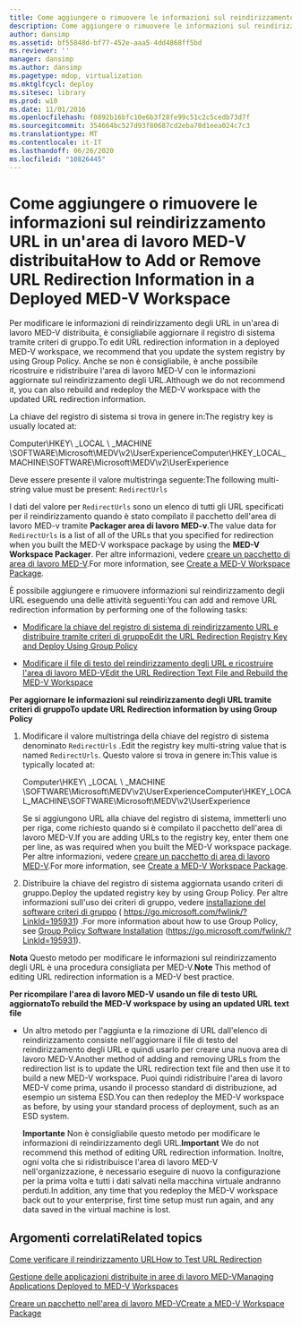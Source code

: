 ```yaml
---
title: Come aggiungere o rimuovere le informazioni sul reindirizzamento URL in un'area di lavoro MED-V distribuita
description: Come aggiungere o rimuovere le informazioni sul reindirizzamento URL in un'area di lavoro MED-V distribuita
author: dansimp
ms.assetid: bf55848d-bf77-452e-aaa5-4dd4868ff5bd
ms.reviewer: ''
manager: dansimp
ms.author: dansimp
ms.pagetype: mdop, virtualization
ms.mktglfcycl: deploy
ms.sitesec: library
ms.prod: w10
ms.date: 11/01/2016
ms.openlocfilehash: f0892b16bfc10e6b3f28fe99c51c2c5cedb73d7f
ms.sourcegitcommit: 354664bc527d93f80687cd2eba70d1eea024c7c3
ms.translationtype: MT
ms.contentlocale: it-IT
ms.lasthandoff: 06/26/2020
ms.locfileid: "10826445"
---
```

# <span data-ttu-id="37c49-103">Come aggiungere o rimuovere le informazioni sul reindirizzamento URL in un'area di lavoro MED-V distribuita</span><span class="sxs-lookup"><span data-stu-id="37c49-103">How to Add or Remove URL Redirection Information in a Deployed MED-V Workspace</span></span>


<span data-ttu-id="37c49-104">Per modificare le informazioni di reindirizzamento degli URL in un'area di lavoro MED-V distribuita, è consigliabile aggiornare il registro di sistema tramite criteri di gruppo.</span><span class="sxs-lookup"><span data-stu-id="37c49-104">To edit URL redirection information in a deployed MED-V workspace, we recommend that you update the system registry by using Group Policy.</span></span> <span data-ttu-id="37c49-105">Anche se non è consigliabile, è anche possibile ricostruire e ridistribuire l'area di lavoro MED-V con le informazioni aggiornate sul reindirizzamento degli URL.</span><span class="sxs-lookup"><span data-stu-id="37c49-105">Although we do not recommend it, you can also rebuild and redeploy the MED-V workspace with the updated URL redirection information.</span></span>

<span data-ttu-id="37c49-106">La chiave del registro di sistema si trova in genere in:</span><span class="sxs-lookup"><span data-stu-id="37c49-106">The registry key is usually located at:</span></span>

<span data-ttu-id="37c49-107">Computer\\HKEY\ _LOCAL \ _MACHINE \\SOFTWARE\\Microsoft\\MEDV\\v2\\UserExperience</span><span class="sxs-lookup"><span data-stu-id="37c49-107">Computer\\HKEY\_LOCAL\_MACHINE\\SOFTWARE\\Microsoft\\MEDV\\v2\\UserExperience</span></span>

<span data-ttu-id="37c49-108">Deve essere presente il valore multistringa seguente:</span><span class="sxs-lookup"><span data-stu-id="37c49-108">The following multi-string value must be present:</span></span> `RedirectUrls`

<span data-ttu-id="37c49-109">I dati del valore per `RedirectUrls` sono un elenco di tutti gli URL specificati per il reindirizzamento quando è stato compilato il pacchetto dell'area di lavoro MED-v tramite **Packager area di lavoro MED-v**.</span><span class="sxs-lookup"><span data-stu-id="37c49-109">The value data for `RedirectUrls` is a list of all of the URLs that you specified for redirection when you built the MED-V workspace package by using the **MED-V Workspace Packager**.</span></span> <span data-ttu-id="37c49-110">Per altre informazioni, vedere [creare un pacchetto di area di lavoro MED-V](create-a-med-v-workspace-package.md).</span><span class="sxs-lookup"><span data-stu-id="37c49-110">For more information, see [Create a MED-V Workspace Package](create-a-med-v-workspace-package.md).</span></span>

<span data-ttu-id="37c49-111">È possibile aggiungere e rimuovere informazioni sul reindirizzamento degli URL eseguendo una delle attività seguenti:</span><span class="sxs-lookup"><span data-stu-id="37c49-111">You can add and remove URL redirection information by performing one of the following tasks:</span></span>

-   [<span data-ttu-id="37c49-112">Modificare la chiave del registro di sistema di reindirizzamento URL e distribuire tramite criteri di gruppo</span><span class="sxs-lookup"><span data-stu-id="37c49-112">Edit the URL Redirection Registry Key and Deploy Using Group Policy</span></span>](#bkmk-editreg)

-   [<span data-ttu-id="37c49-113">Modificare il file di testo del reindirizzamento degli URL e ricostruire l'area di lavoro MED-V</span><span class="sxs-lookup"><span data-stu-id="37c49-113">Edit the URL Redirection Text File and Rebuild the MED-V Workspace</span></span>](#bkmk-edittext)

<a href="" id="bkmk-editreg"></a>**<span data-ttu-id="37c49-114">Per aggiornare le informazioni sul reindirizzamento degli URL tramite criteri di gruppo</span><span class="sxs-lookup"><span data-stu-id="37c49-114">To update URL Redirection information by using Group Policy</span></span>**

1.  <span data-ttu-id="37c49-115">Modificare il valore multistringa della chiave del registro di sistema denominato `RedirectUrls` .</span><span class="sxs-lookup"><span data-stu-id="37c49-115">Edit the registry key multi-string value that is named `RedirectUrls`.</span></span> <span data-ttu-id="37c49-116">Questo valore si trova in genere in:</span><span class="sxs-lookup"><span data-stu-id="37c49-116">This value is typically located at:</span></span>

    <span data-ttu-id="37c49-117">Computer\\HKEY\ _LOCAL \ _MACHINE \\SOFTWARE\\Microsoft\\MEDV\\v2\\UserExperience</span><span class="sxs-lookup"><span data-stu-id="37c49-117">Computer\\HKEY\_LOCAL\_MACHINE\\SOFTWARE\\Microsoft\\MEDV\\v2\\UserExperience</span></span>

    <span data-ttu-id="37c49-118">Se si aggiungono URL alla chiave del registro di sistema, immetterli uno per riga, come richiesto quando si è compilato il pacchetto dell'area di lavoro MED-V.</span><span class="sxs-lookup"><span data-stu-id="37c49-118">If you are adding URLs to the registry key, enter them one per line, as was required when you built the MED-V workspace package.</span></span> <span data-ttu-id="37c49-119">Per altre informazioni, vedere [creare un pacchetto di area di lavoro MED-V](create-a-med-v-workspace-package.md).</span><span class="sxs-lookup"><span data-stu-id="37c49-119">For more information, see [Create a MED-V Workspace Package](create-a-med-v-workspace-package.md).</span></span>

2.  <span data-ttu-id="37c49-120">Distribuire la chiave del registro di sistema aggiornata usando criteri di gruppo.</span><span class="sxs-lookup"><span data-stu-id="37c49-120">Deploy the updated registry key by using Group Policy.</span></span> <span data-ttu-id="37c49-121">Per altre informazioni sull'uso dei criteri di gruppo, vedere [installazione del software criteri di gruppo](https://go.microsoft.com/fwlink/?LinkId=195931) ( https://go.microsoft.com/fwlink/?LinkId=195931) .</span><span class="sxs-lookup"><span data-stu-id="37c49-121">For more information about how to use Group Policy, see [Group Policy Software Installation](https://go.microsoft.com/fwlink/?LinkId=195931) (https://go.microsoft.com/fwlink/?LinkId=195931).</span></span>

<span data-ttu-id="37c49-122">**Nota**  Questo metodo per modificare le informazioni sul reindirizzamento degli URL è una procedura consigliata per MED-V.</span><span class="sxs-lookup"><span data-stu-id="37c49-122">**Note** This method of editing URL redirection information is a MED-V best practice.</span></span>

 

<a href="" id="bkmk-edittext"></a>**<span data-ttu-id="37c49-123">Per ricompilare l'area di lavoro MED-V usando un file di testo URL aggiornato</span><span class="sxs-lookup"><span data-stu-id="37c49-123">To rebuild the MED-V workspace by using an updated URL text file</span></span>**

-   <span data-ttu-id="37c49-124">Un altro metodo per l'aggiunta e la rimozione di URL dall'elenco di reindirizzamento consiste nell'aggiornare il file di testo del reindirizzamento degli URL e quindi usarlo per creare una nuova area di lavoro MED-V.</span><span class="sxs-lookup"><span data-stu-id="37c49-124">Another method of adding and removing URLs from the redirection list is to update the URL redirection text file and then use it to build a new MED-V workspace.</span></span> <span data-ttu-id="37c49-125">Puoi quindi ridistribuire l'area di lavoro MED-V come prima, usando il processo standard di distribuzione, ad esempio un sistema ESD.</span><span class="sxs-lookup"><span data-stu-id="37c49-125">You can then redeploy the MED-V workspace as before, by using your standard process of deployment, such as an ESD system.</span></span>

    <span data-ttu-id="37c49-126">**Importante**  Non è consigliabile questo metodo per modificare le informazioni di reindirizzamento degli URL.</span><span class="sxs-lookup"><span data-stu-id="37c49-126">**Important** We do not recommend this method of editing URL redirection information.</span></span> <span data-ttu-id="37c49-127">Inoltre, ogni volta che si ridistribuisce l'area di lavoro MED-V nell'organizzazione, è necessario eseguire di nuovo la configurazione per la prima volta e tutti i dati salvati nella macchina virtuale andranno perduti.</span><span class="sxs-lookup"><span data-stu-id="37c49-127">In addition, any time that you redeploy the MED-V workspace back out to your enterprise, first time setup must run again, and any data saved in the virtual machine is lost.</span></span>

     

## <span data-ttu-id="37c49-128">Argomenti correlati</span><span class="sxs-lookup"><span data-stu-id="37c49-128">Related topics</span></span>


[<span data-ttu-id="37c49-129">Come verificare il reindirizzamento URL</span><span class="sxs-lookup"><span data-stu-id="37c49-129">How to Test URL Redirection</span></span>](how-to-test-url-redirection.md)

[<span data-ttu-id="37c49-130">Gestione delle applicazioni distribuite in aree di lavoro MED-V</span><span class="sxs-lookup"><span data-stu-id="37c49-130">Managing Applications Deployed to MED-V Workspaces</span></span>](managing-applications-deployed-to-med-v-workspaces.md)

[<span data-ttu-id="37c49-131">Creare un pacchetto nell'area di lavoro MED-V</span><span class="sxs-lookup"><span data-stu-id="37c49-131">Create a MED-V Workspace Package</span></span>](create-a-med-v-workspace-package.md)

 

 





